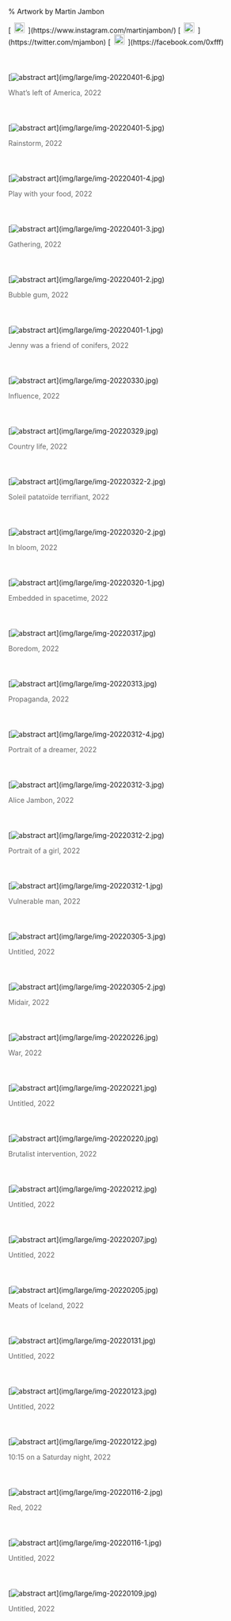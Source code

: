 % Artwork by Martin Jambon
<!-- generated by './build' -->

<p>
[<img src="img/other/instagram-logo.png" style="height:1.5em;padding:0em 0.5em">](https://www.instagram.com/martinjambon/)
[<img src="img/other/twitter-logo.png" style="height:1.5em;padding:0em 0.5em">](https://twitter.com/mjambon)
[<img src="img/other/facebook-logo.png" style="height:1.5em;padding:0em 0.5em">](https://facebook.com/0xfff)
</p>
[<img src="img/medium/img-20220401-6.jpg" title="What’s left of America" style="padding:40px 0px 0px 0px" alt="abstract art"/>](img/large/img-20220401-6.jpg)
<p style="color:#666">What’s left of America, 2022</p>
[<img src="img/medium/img-20220401-5.jpg" title="Rainstorm" style="padding:40px 0px 0px 0px" alt="abstract art"/>](img/large/img-20220401-5.jpg)
<p style="color:#666">Rainstorm, 2022</p>
[<img src="img/medium/img-20220401-4.jpg" title="Play with your food" style="padding:40px 0px 0px 0px" alt="abstract art"/>](img/large/img-20220401-4.jpg)
<p style="color:#666">Play with your food, 2022</p>
[<img src="img/medium/img-20220401-3.jpg" title="Gathering" style="padding:40px 0px 0px 0px" alt="abstract art"/>](img/large/img-20220401-3.jpg)
<p style="color:#666">Gathering, 2022</p>
[<img src="img/medium/img-20220401-2.jpg" title="Bubble gum" style="padding:40px 0px 0px 0px" alt="abstract art"/>](img/large/img-20220401-2.jpg)
<p style="color:#666">Bubble gum, 2022</p>
[<img src="img/medium/img-20220401-1.jpg" title="Jenny was a friend of conifers" style="padding:40px 0px 0px 0px" alt="abstract art"/>](img/large/img-20220401-1.jpg)
<p style="color:#666">Jenny was a friend of conifers, 2022</p>
[<img src="img/medium/img-20220330.jpg" title="Influence" style="padding:40px 0px 0px 0px" alt="abstract art"/>](img/large/img-20220330.jpg)
<p style="color:#666">Influence, 2022</p>
[<img src="img/medium/img-20220329.jpg" title="Country life" style="padding:40px 0px 0px 0px" alt="abstract art"/>](img/large/img-20220329.jpg)
<p style="color:#666">Country life, 2022</p>
[<img src="img/medium/img-20220322-2.jpg" title="Soleil patatoïde terrifiant" style="padding:40px 0px 0px 0px" alt="abstract art"/>](img/large/img-20220322-2.jpg)
<p style="color:#666">Soleil patatoïde terrifiant, 2022</p>
[<img src="img/medium/img-20220320-2.jpg" title="In bloom" style="padding:40px 0px 0px 0px" alt="abstract art"/>](img/large/img-20220320-2.jpg)
<p style="color:#666">In bloom, 2022</p>
[<img src="img/medium/img-20220320-1.jpg" title="Embedded in spacetime" style="padding:40px 0px 0px 0px" alt="abstract art"/>](img/large/img-20220320-1.jpg)
<p style="color:#666">Embedded in spacetime, 2022</p>
[<img src="img/medium/img-20220317.jpg" title="Boredom" style="padding:40px 0px 0px 0px" alt="abstract art"/>](img/large/img-20220317.jpg)
<p style="color:#666">Boredom, 2022</p>
[<img src="img/medium/img-20220313.jpg" title="Propaganda" style="padding:40px 0px 0px 0px" alt="abstract art"/>](img/large/img-20220313.jpg)
<p style="color:#666">Propaganda, 2022</p>
[<img src="img/medium/img-20220312-4.jpg" title="Portrait of a dreamer" style="padding:40px 0px 0px 0px" alt="abstract art"/>](img/large/img-20220312-4.jpg)
<p style="color:#666">Portrait of a dreamer, 2022</p>
[<img src="img/medium/img-20220312-3.jpg" title="Alice Jambon" style="padding:40px 0px 0px 0px" alt="abstract art"/>](img/large/img-20220312-3.jpg)
<p style="color:#666">Alice Jambon, 2022</p>
[<img src="img/medium/img-20220312-2.jpg" title="Portrait of a girl" style="padding:40px 0px 0px 0px" alt="abstract art"/>](img/large/img-20220312-2.jpg)
<p style="color:#666">Portrait of a girl, 2022</p>
[<img src="img/medium/img-20220312-1.jpg" title="Vulnerable man" style="padding:40px 0px 0px 0px" alt="abstract art"/>](img/large/img-20220312-1.jpg)
<p style="color:#666">Vulnerable man, 2022</p>
[<img src="img/medium/img-20220305-3.jpg" title="Untitled" style="padding:40px 0px 0px 0px" alt="abstract art"/>](img/large/img-20220305-3.jpg)
<p style="color:#666">Untitled, 2022</p>
[<img src="img/medium/img-20220305-2.jpg" title="Midair" style="padding:40px 0px 0px 0px" alt="abstract art"/>](img/large/img-20220305-2.jpg)
<p style="color:#666">Midair, 2022</p>
[<img src="img/medium/img-20220226.jpg" title="War" style="padding:40px 0px 0px 0px" alt="abstract art"/>](img/large/img-20220226.jpg)
<p style="color:#666">War, 2022</p>
[<img src="img/medium/img-20220221.jpg" title="Untitled" style="padding:40px 0px 0px 0px" alt="abstract art"/>](img/large/img-20220221.jpg)
<p style="color:#666">Untitled, 2022</p>
[<img src="img/medium/img-20220220.jpg" title="Brutalist intervention" style="padding:40px 0px 0px 0px" alt="abstract art"/>](img/large/img-20220220.jpg)
<p style="color:#666">Brutalist intervention, 2022</p>
[<img src="img/medium/img-20220212.jpg" title="Untitled" style="padding:40px 0px 0px 0px" alt="abstract art"/>](img/large/img-20220212.jpg)
<p style="color:#666">Untitled, 2022</p>
[<img src="img/medium/img-20220207.jpg" title="Untitled" style="padding:40px 0px 0px 0px" alt="abstract art"/>](img/large/img-20220207.jpg)
<p style="color:#666">Untitled, 2022</p>
[<img src="img/medium/img-20220205.jpg" title="Meats of Iceland" style="padding:40px 0px 0px 0px" alt="abstract art"/>](img/large/img-20220205.jpg)
<p style="color:#666">Meats of Iceland, 2022</p>
[<img src="img/medium/img-20220131.jpg" title="Untitled" style="padding:40px 0px 0px 0px" alt="abstract art"/>](img/large/img-20220131.jpg)
<p style="color:#666">Untitled, 2022</p>
[<img src="img/medium/img-20220123.jpg" title="Untitled" style="padding:40px 0px 0px 0px" alt="abstract art"/>](img/large/img-20220123.jpg)
<p style="color:#666">Untitled, 2022</p>
[<img src="img/medium/img-20220122.jpg" title="10:15 on a Saturday night" style="padding:40px 0px 0px 0px" alt="abstract art"/>](img/large/img-20220122.jpg)
<p style="color:#666">10:15 on a Saturday night, 2022</p>
[<img src="img/medium/img-20220116-2.jpg" title="Red" style="padding:40px 0px 0px 0px" alt="abstract art"/>](img/large/img-20220116-2.jpg)
<p style="color:#666">Red, 2022</p>
[<img src="img/medium/img-20220116-1.jpg" title="Untitled" style="padding:40px 0px 0px 0px" alt="abstract art"/>](img/large/img-20220116-1.jpg)
<p style="color:#666">Untitled, 2022</p>
[<img src="img/medium/img-20220109.jpg" title="Untitled" style="padding:40px 0px 0px 0px" alt="abstract art"/>](img/large/img-20220109.jpg)
<p style="color:#666">Untitled, 2022</p>
